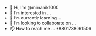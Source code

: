 - 👋 Hi, I’m @mimanik1000
- 👀 I’m interested in ...
- 🌱 I’m currently learning ...
- 💞️ I’m looking to collaborate on ...
- 📫 How to reach me ... +8801738061506

<!---
mimanik1000/mimanik1000 is a ✨ special ✨ repository because its `README.md` (this file) appears on your GitHub profile.
You can click the Preview link to take a look at your changes.
--->

